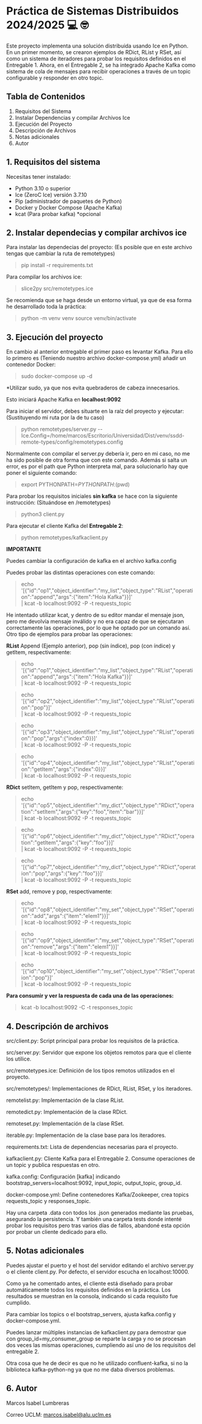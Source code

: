 # Práctica de Sistemas Distribuidos 2024/2025 :computer:	:nerd_face:

Este proyecto implementa una solución distribuida usando Ice en Python. En un primer momento, se crearon ejemplos de RDict, RList y RSet, así como un sistema de iteradores para probar los requisitos definidos en el Entregable 1. Ahora, en el Entregable 2, se ha integrado Apache Kafka como sistema de cola de mensajes para recibir operaciones a través de un topic configurable y responder en otro topic.

## Tabla de Contenidos
1. Requisitos del Sistema
2. Instalar Dependencias y compilar Archivos Ice
3. Ejecución del Proyecto
4. Descripción de Archivos
5. Notas adicionales
6. Autor

## 1. Requisitos del sistema

Necesitas tener instalado:

- Python 3.10 o superior
- Ice (ZeroC Ice) versión 3.7.10
- Pip (administrador de paquetes de Python)
- Docker y Docker Compose (Apache Kafka)
- kcat (Para probar kafka) *opcional

## 2. Instalar dependecias y compilar archivos ice

Para instalar las dependecias del proyecto: (Es posible que en este archivo tengas que cambiar la ruta de remotetypes)

>pip install -r requirements.txt

Para compilar los archivos ice:

>slice2py src/remotetypes.ice

Se recomienda que se haga desde un entorno virtual, ya que de esa forma he desarrollado toda la práctica:

>python -m venv venv
>source venv/bin/activate



## 3. Ejecución del proyecto

En cambio al anterior entregable el primer paso es levantar Kafka. Para ello lo primero es (Teniendo nuestro archivo docker-compose.yml) añadir un contenedor Docker:

>sudo docker-compose up -d

*Utilizar sudo, ya que nos evita quebraderos de cabeza innecesarios.

Esto iniciará Apache Kafka en **localhost:9092**

Para iniciar el servidor, debes situarte en la raíz del proyecto y ejecutar:
(Sustituyendo mi ruta por la de tu caso)

>python remotetypes/server.py --Ice.Config=/home/marcos/Escritorio/Universidad/Dist/venv/ssdd-remote-types/config/remotetypes.config

Normalmente con compilar el server.py debería ir, pero en mi caso, no me ha sido posible de otra forma que con este comando. Además si salta un error, es por el path que Python interpreta mal, para solucionarlo hay que poner el siguiente comando:
>export PYTHONPATH=$PYTHONPATH:$(pwd)

Para probar los requisitos iniciales **sin kafka** se hace con la siguiente instrucción: (Situándose en /remotetypes)

>python3 client.py

Para ejecutar el cliente Kafka del **Entregable 2**:

>python remotetypes/kafkaclient.py

**IMPORTANTE**

Puedes cambiar la configuración de kafka en el archivo kafka.config

Puedes probar las distintas operaciones con este comando:
>echo '[{"id":"op1","object_identifier":"my_list","object_type":"RList","operation":"append","args":{"item":"Hola Kafka"}}]' \
  | kcat -b localhost:9092 -P -t requests_topic

He intentado utilizar kcat, y dentro de su editor mandar el mensaje json, pero me devolvía mensaje inválido y no era capaz de que se ejecutaran correctamente las operaciones, por lo que he optado por un comando así.
Otro tipo de ejemplos para probar las operaciones:

**RList**
Append (Ejemplo anterior), pop (sin índice), pop (con índice) y getItem, respectivamente:
>echo '[{"id":"op1","object_identifier":"my_list","object_type":"RList","operation":"append","args":{"item":"Hola Kafka"}}]' \
  | kcat -b localhost:9092 -P -t requests_topic

>echo '[{"id":"op2","object_identifier":"my_list","object_type":"RList","operation":"pop"}]' \
  | kcat -b localhost:9092 -P -t requests_topic

>echo '[{"id":"op3","object_identifier":"my_list","object_type":"RList","operation":"pop","args":{"index":0}}]' \
  | kcat -b localhost:9092 -P -t requests_topic

>echo '[{"id":"op4","object_identifier":"my_list","object_type":"RList","operation":"getItem","args":{"index":0}}]' \
  | kcat -b localhost:9092 -P -t requests_topic

**RDict**
setItem, getItem y pop, respectivamente:
>echo '[{"id":"op5","object_identifier":"my_dict","object_type":"RDict","operation":"setItem","args":{"key":"foo","item":"bar"}}]' \
  | kcat -b localhost:9092 -P -t requests_topic

>echo '[{"id":"op6","object_identifier":"my_dict","object_type":"RDict","operation":"getItem","args":{"key":"foo"}}]' \
  | kcat -b localhost:9092 -P -t requests_topic

>echo '[{"id":"op7","object_identifier":"my_dict","object_type":"RDict","operation":"pop","args":{"key":"foo"}}]' \
  | kcat -b localhost:9092 -P -t requests_topic

**RSet**
add, remove y pop, respectivamente:
>echo '[{"id":"op8","object_identifier":"my_set","object_type":"RSet","operation":"add","args":{"item":"elem1"}}]' \
  | kcat -b localhost:9092 -P -t requests_topic

>echo '[{"id":"op9","object_identifier":"my_set","object_type":"RSet","operation":"remove","args":{"item":"elem1"}}]' \
  | kcat -b localhost:9092 -P -t requests_topic

>echo '[{"id":"op10","object_identifier":"my_set","object_type":"RSet","operation":"pop"}]' \
  | kcat -b localhost:9092 -P -t requests_topic



**Para consumir y ver la respuesta de cada una de las operaciones:**
>kcat -b localhost:9092 -C -t responses_topic



## 4. Descripción de archivos

src/client.py: Script principal para probar los requisitos de la práctica.

src/server.py: Servidor que expone los objetos remotos para que el cliente los utilice.

src/remotetypes.ice: Definición de los tipos remotos utilizados en el proyecto.

src/remotetypes/: Implementaciones de RDict, RList, RSet, y los iteradores.

remotelist.py: Implementación de la clase RList.

remotedict.py: Implementación de la clase RDict.

remoteset.py: Implementación de la clase RSet.

iterable.py: Implementación de la clase base para los iteradores.

requirements.txt: Lista de dependencias necesarias para el proyecto.

kafkaclient.py: Cliente Kafka para el Entregable 2. Consume operaciones de un topic y publica respuestas en otro.

kafka.config: Configuración [kafka] indicando bootstrap_servers=localhost:9092, input_topic, output_topic, group_id.

docker-compose.yml: Define contenedores Kafka/Zookeeper, crea topics requests_topic y responses_topic.

Hay una carpeta .data con todos los .json generados mediante las pruebas, asegurando la persistencia.
Y también una carpeta tests donde intenté probar los requisitos pero tras varios días de fallos, abandoné esta opción por probar un cliente dedicado para ello.

## 5. Notas adicionales

Puedes ajustar el puerto y el host del servidor editando el archivo server.py o el cliente client.py. Por defecto, el servidor escucha en localhost:10000.

Como ya he comentado antes, el cliente está diseñado para probar automáticamente todos los requisitos definidos en la práctica. Los resultados se muestran en la consola, indicando si cada requisito fue cumplido.

Para cambiar los topics o el bootstrap_servers, ajusta kafka.config y docker-compose.yml.

Puedes lanzar múltiples instancias de kafkaclient.py para demostrar que con group_id=my_consumer_group se reparte la carga y no se procesan dos veces las mismas operaciones, cumpliendo así uno de los requisitos del entregable 2.

Otra cosa que he de decir es que no he utilizado confluent-kafka, si no la biblioteca kafka-python-ng ya que no me daba diversos problemas.


## 6. Autor

Marcos Isabel Lumbreras

Correo UCLM: marcos.isabel@alu.uclm.es
